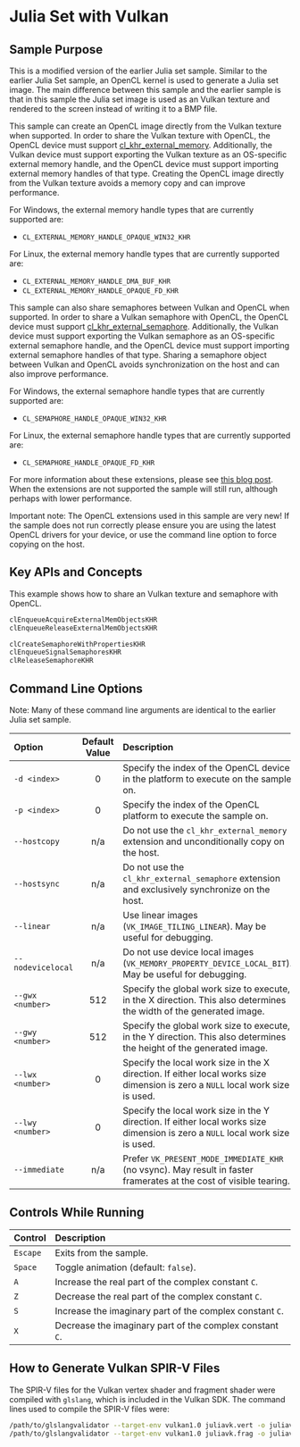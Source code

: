 # Julia Set with Vulkan

## Sample Purpose

This is a modified version of the earlier Julia set sample.
Similar to the earlier Julia Set sample, an OpenCL kernel is used to generate a Julia set image.
The main difference between this sample and the earlier sample is that in this sample the Julia set image is used as an Vulkan texture and rendered to the screen instead of writing it to a BMP file.

This sample can create an OpenCL image directly from the Vulkan texture when supported.
In order to share the Vulkan texture with OpenCL, the OpenCL device must support [cl_khr_external_memory](https://registry.khronos.org/OpenCL/specs/3.0-unified/html/OpenCL_Ext.html#cl_khr_external_memory).
Additionally, the Vulkan device must support exporting the Vulkan texture as an OS-specific external memory handle, and the OpenCL device must support importing external memory handles of that type.
Creating the OpenCL image directly from the Vulkan texture avoids a memory copy and can improve performance.

For Windows, the external memory handle types that are currently supported are:

* `CL_EXTERNAL_MEMORY_HANDLE_OPAQUE_WIN32_KHR`

For Linux, the external memory handle types that are currently supported are:

* `CL_EXTERNAL_MEMORY_HANDLE_DMA_BUF_KHR`
* `CL_EXTERNAL_MEMORY_HANDLE_OPAQUE_FD_KHR`

This sample can also share semaphores between Vulkan and OpenCL when supported.
In order to share a Vulkan semaphore with OpenCL, the OpenCL device must support [cl_khr_external_semaphore](https://registry.khronos.org/OpenCL/specs/3.0-unified/html/OpenCL_Ext.html#cl_khr_external_semaphore).
Additionally, the Vulkan device must support exporting the Vulkan semaphore as an OS-specific external semaphore handle, and the OpenCL device must support importing external semaphore handles of that type.
Sharing a semaphore object between Vulkan and OpenCL avoids synchronization on the host and can also improve performance.

For Windows, the external semaphore handle types that are currently supported are:

* `CL_SEMAPHORE_HANDLE_OPAQUE_WIN32_KHR`

For Linux, the external semaphore handle types that are currently supported are:

* `CL_SEMAPHORE_HANDLE_OPAQUE_FD_KHR`

For more information about these extensions, please see [this blog post](https://www.khronos.org/blog/khronos-releases-opencl-3.0-extensions-for-neural-network-inferencing-and-opencl-vulkan-interop).
When the extensions are not supported the sample will still run, although perhaps with lower performance.

Important note: The OpenCL extensions used in this sample are very new!
If the sample does not run correctly please ensure you are using the latest OpenCL drivers for your device, or use the command line option to force copying on the host.

## Key APIs and Concepts

This example shows how to share an Vulkan texture and semaphore with OpenCL.

```c
clEnqueueAcquireExternalMemObjectsKHR
clEnqueueReleaseExternalMemObjectsKHR

clCreateSemaphoreWithPropertiesKHR
clEnqueueSignalSemaphoresKHR
clReleaseSemaphoreKHR
```

## Command Line Options

Note: Many of these command line arguments are identical to the earlier Julia set sample.

| Option | Default Value | Description |
|:--|:-:|:--|
| `-d <index>` | 0 | Specify the index of the OpenCL device in the platform to execute on the sample on.
| `-p <index>` | 0 | Specify the index of the OpenCL platform to execute the sample on.
| `--hostcopy` | n/a | Do not use the `cl_khr_external_memory` extension and unconditionally copy on the host.
| `--hostsync` | n/a | Do not use the `cl_khr_external_semaphore` extension and exclusively synchronize on the host.
| `--linear` | n/a | Use linear images (`VK_IMAGE_TILING_LINEAR`).  May be useful for debugging.
| `--nodevicelocal` | n/a | Do not use device local images (`VK_MEMORY_PROPERTY_DEVICE_LOCAL_BIT`).  May be useful for debugging.
| `--gwx <number>` | 512 | Specify the global work size to execute, in the X direction.  This also determines the width of the generated image.
| `--gwy <number>` | 512 | Specify the global work size to execute, in the Y direction.  This also determines the height of the generated image.
| `--lwx <number>` | 0 | Specify the local work size in the X direction.  If either local works size dimension is zero a `NULL` local work size is used.
| `--lwy <number>` | 0 | Specify the local work size in the Y direction.  If either local works size dimension is zero a `NULL` local work size is used.
| `--immediate` | n/a | Prefer `VK_PRESENT_MODE_IMMEDIATE_KHR` (no vsync).  May result in faster framerates at the cost of visible tearing.

## Controls While Running

| Control | Description |
|:--|:--|
| `Escape` | Exits from the sample.
| `Space` | Toggle animation (default: `false`).
| `A` | Increase the real part of the complex constant `C`.
| `Z` | Decrease the real part of the complex constant `C`.
| `S` | Increase the imaginary part of the complex constant `C`.
| `X` | Decrease the imaginary part of the complex constant `C`.

## How to Generate Vulkan SPIR-V Files

The SPIR-V files for the Vulkan vertex shader and fragment shader were compiled with `glslang`, which is included in the Vulkan SDK.
The command lines used to compile the SPIR-V files were:

```sh
/path/to/glslangvalidator --target-env vulkan1.0 juliavk.vert -o juliavk.vert.spv
/path/to/glslangvalidator --target-env vulkan1.0 juliavk.frag -o juliavk.frag.spv
```
